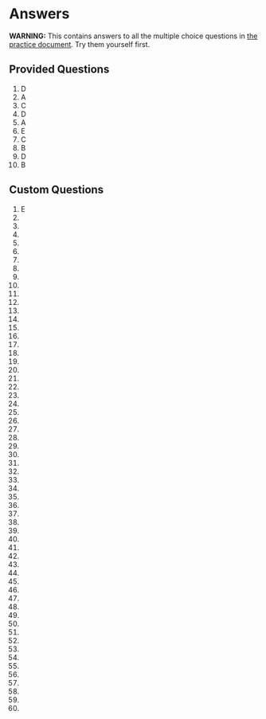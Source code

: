 # Answers

**WARNING:** This contains answers to all the multiple choice questions in [the practice document](./study.pdf).
Try them yourself first.

## Provided Questions


 1. D
 2. A
 3. C
 4. D
 5. A
 6. E
 7. C
 8. B
 9. D
10. B

## Custom Questions

 1. E
 2.
 3.
 4.
 5.
 6.
 7.
 8.
 9.
10.
11.
12.
13.
14.
15.
16.
17.
18.
19.
20.
21.
22.
23.
24.
25.
26.
27.
28.
29.
30.
31.
32.
33.
34.
35.
36.
37.
38.
39.
40.
41.
42.
43.
44.
45.
46.
47.
48.
49.
50.
51.
52.
53.
54.
55.
56.
57.
58.
59.
60.
